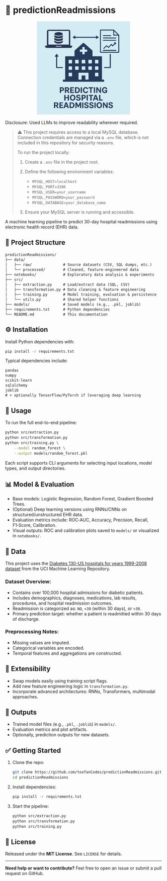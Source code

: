 # 🏥 predictionReadmissions

<p align="center">
  <img src="assets/projectimage.png" alt="Hospital Readmission Prediction" width="300"/>
</p>
Disclosure: Used LLMs to improve readability wherever required. 

> ⚠️ This project requires access to a local MySQL database. Connection credentials are managed via a `.env` file, which is not included in this repository for security reasons.
>
> To run the project locally:
>
> 1. Create a `.env` file in the project root.
> 2. Define the following environment variables:
>
>    * `MYSQL_HOST=localhost`
>    * `MYSQL_PORT=3306`
>    * `MYSQL_USER=your_username`
>    * `MYSQL_PASSWORD=your_password`
>    * `MYSQL_DATABASE=your_database_name`
> 3. Ensure your MySQL server is running and accessible.


A machine learning pipeline to predict 30-day hospital readmissions using electronic health record (EHR) data.

## 📂 Project Structure

```
predictionReadmissions/
├── data/
│   ├── raw/              # Source datasets (CSV, SQL dumps, etc.)
│   └── processed/        # Cleaned, feature-engineered data
├── notebooks/            # Exploratory data analysis & experiments
├── src/
│   ├── extraction.py     # Load/extract data (SQL, CSV)
│   ├── transformation.py # Data cleaning & feature engineering
│   ├── training.py       # Model training, evaluation & persistence
│   └── utils.py          # Shared helper functions
├── models/               # Saved models (e.g., .pkl, joblib)
├── requirements.txt      # Python dependencies
└── README.md             # This documentation
```

## ⚙️ Installation

Install Python dependencies with:

```bash
pip install -r requirements.txt
```

Typical dependencies include:

```
pandas
numpy
scikit-learn
sqlalchemy
joblib
# + optionally TensorFlow/PyTorch if leveraging deep learning
```

## 🚀 Usage

To run the full end-to-end pipeline:

```bash
python src/extraction.py
python src/transformation.py
python src/training.py \
    --model random_forest \
    --output models/random_forest.pkl
```

Each script supports CLI arguments for selecting input locations, model types, and output directories.

## 📊 Model & Evaluation

* Base models: Logistic Regression, Random Forest, Gradient Boosted Trees.
* (Optional) Deep learning versions using RNNs/CNNs on structured/unstructured EHR data.
* Evaluation metrics include: ROC‎‑AUC, Accuracy, Precision, Recall, F1‎‑Score, Calibration.
* Visual outputs: ROC and calibration plots saved to `models/` or visualized in `notebooks/`.

## 🧠 Data

This project uses the [Diabetes 130-US hospitals for years 1999-2008 dataset](https://archive.ics.uci.edu/dataset/296/diabetes+130-us+hospitals+for+years+1999-2008) from the UCI Machine Learning Repository.

### Dataset Overview:

* Contains over 100,000 hospital admissions for diabetic patients.
* Includes demographics, diagnoses, medications, lab results, procedures, and hospital readmission outcomes.
* Readmission is categorized as: `NO`, `<30` (within 30 days), or `>30`.
* Primary prediction target: whether a patient is readmitted within 30 days of discharge.

### Preprocessing Notes:

* Missing values are imputed.
* Categorical variables are encoded.
* Temporal features and aggregations are constructed.

## 🤩 Extensibility

* Swap models easily using training script flags.
* Add new feature engineering logic in `transformation.py`.
* Incorporate advanced architectures: RNNs, Transformers, multimodal approaches.

## 🎯 Outputs

* Trained model files (e.g., `.pkl`, `.joblib`) in `models/`.
* Evaluation metrics and plot artifacts.
* Optionally, prediction outputs for new datasets.

## ✅ Getting Started

1. Clone the repo:

   ```bash
   git clone https://github.com/toofanCodes/predictionReadmissions.git
   cd predictionReadmissions
   ```
2. Install dependencies:

   ```bash
   pip install -r requirements.txt
   ```
3. Start the pipeline:

   ```bash
   python src/extraction.py
   python src/transformation.py
   python src/training.py
   ```

## 📄 License

Released under the **MIT License**. See `LICENSE` for details.

---

**Need help or want to contribute?**
Feel free to open an issue or submit a pull request on GitHub.
